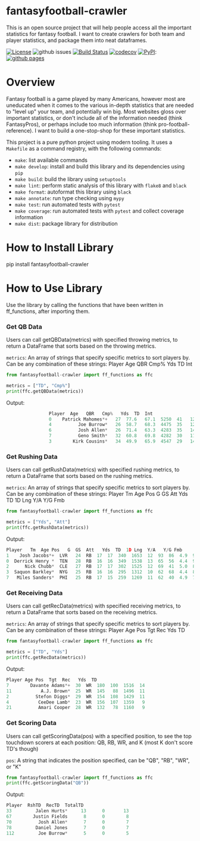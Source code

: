 # fantasyfootball-crawler
This is an open source project that will help people access all the important statistics for fantasy football.
I want to create crawlers for both team and player statistics, and package them into neat dataframes.

[![License](https://img.shields.io/badge/License-Apache_2.0-blue.svg)](https://opensource.org/licenses/Apache-2.0)
![github issues](https://img.shields.io/github/issues/cocobird1/fantasyfootball-crawler)
[![Build Status](https://github.com/cocobird1/fantasyfootball-crawler/workflows/Build%20Status/badge.svg?branch=main)](https://github.com/cocobird1/fantasyfootball-crawler/actions?query=workflow%3A%22Build+Status%22)
[![codecov](https://codecov.io/gh/cocobird1/fantasyfootball-crawler/branch/main/graph/badge.svg)](https://codecov.io/gh/cocobird1/fantasyfootball-crawler)
[![PyPI](https://img.shields.io/pypi/v/fantasyfootball-crawler)](https://pypi.org/project/fantasyfootball-crawler/):
[![github pages](https://img.shields.io/badge/GitHub%20Page-Link-brightgreen)](https://cocobird1.github.io/fantasyfootball-crawler/)
# Overview
Fantasy football is a game played by many Americans, however most are uneducated when it comes to the various in-depth statistics that are needed to "level up" your team, and potentially win big. Most websites gloss over important statistics, or don't include all of the information needed (think FantasyPros), or perhaps include too much information (think pro-football-reference). I want to build a one-stop-shop for these important statistics.

This project is a pure python project using modern tooling. It uses a `Makefile` as a command registry, with the following commands:
- `make`: list available commands
- `make develop`: install and build this library and its dependencies using `pip`
- `make build`: build the library using `setuptools`
- `make lint`: perform static analysis of this library with `flake8` and `black`
- `make format`: autoformat this library using `black`
- `make annotate`: run type checking using `mypy`
- `make test`: run automated tests with `pytest`
- `make coverage`: run automated tests with `pytest` and collect coverage information
- `make dist`: package library for distribution

# How to Install Library
pip install fantasyfootball-crawler

# How to Use Library
Use the library by calling the functions that have been written in ff_functions, after importing them.

### Get QB Data

Users can call getQBData(metrics) with specified throwing metrics, to return a DataFrame that sorts based on the throwing metrics.

`metrics`: An array of strings that specify specific metrics to sort players by. Can be any combination of these strings: Player  Age   QBR   Cmp%   Yds  TD  Int

```python
from fantasyfootball-crawler import ff_functions as ffc

metrics = ["TD", "Cmp%"]
print(ffc.getQBData(metrics))
```
Output:
```python
                Player  Age   QBR   Cmp%   Yds  TD  Int
                0    Patrick Mahomes*+   27  77.6   67.1  5250  41   12
                4          Joe Burrow*   26  58.7   68.3  4475  35   12
                6          Josh Allen*   26  71.4   63.3  4283  35   14
                7          Geno Smith*   32  60.8   69.8  4282  30   11
                3        Kirk Cousins*   34  49.9   65.9  4547  29   14
```
### Get Rushing Data

Users can call getRushData(metrics) with specified rushing metrics, to return a DataFrame that sorts based on the rushing metrics.

`metrics`: An array of strings that specify specific metrics to sort players by. Can be any combination of these strings: Player   Tm  Age Pos   G  GS  Att   Yds  TD  1D Lng  Y/A   Y/G Fmb

```python
from fantasyfootball-crawler import ff_functions as ffc

metrics = ["Yds", "Att"]
print(ffc.getRushData(metrics))
```
Output: 
```python
Player   Tm  Age Pos   G  GS  Att   Yds  TD  1D Lng  Y/A   Y/G Fmb
1    Josh Jacobs*+  LVR   24  RB  17  17  340  1653  12  93  86  4.9  97.2   3
0  Derrick Henry *  TEN   28  RB  16  16  349  1538  13  65  56  4.4  96.1   6
2      Nick Chubb*  CLE   27  RB  17  17  302  1525  12  69  41  5.0  89.7   1
3  Saquon Barkley*  NYG   25  RB  16  16  295  1312  10  62  68  4.4  82.0   1
7   Miles Sanders*  PHI   25  RB  17  15  259  1269  11  62  40  4.9  74.6   2
 ```
            
### Get Receiving Data

Users can call getRecData(metrics) with specified receiving metrics, to return a DataFrame that sorts based on the receiving metrics.

`metrics`: An array of strings that specify specific metrics to sort players by. Can be any combination of these strings:  Player Age Pos  Tgt  Rec   Yds  TD

```python
from fantasyfootball-crawler import ff_functions as ffc

metrics = ["TD", "Yds"]
print(ffc.getRecData(metrics))
```
Output:
```python
Player Age Pos  Tgt  Rec   Yds  TD
7        Davante Adams*+  30  WR  180  100  1516  14
11           A.J. Brown*  25  WR  145   88  1496  11
2          Stefon Diggs*  29  WR  154  108  1429  11
4           CeeDee Lamb*  23  WR  156  107  1359   9
21          Amari Cooper  28  WR  132   78  1160   9
```

### Get Scoring Data

Users can call getScoringData(pos) with a specified position, to see the top touchdown scorers at each position: QB, RB, WR, and K (most K don't score TD's though)

`pos`: A string that indicates the position specified, can be "QB", "RB", "WR", or "K"
```python
from fantasyfootball-crawler import ff_functions as ffc
print(ffc.getScoringData("QB"))
```
Output:
```python
Player  RshTD  RecTD  TotalTD
33         Jalen Hurts*     13      0       13
67        Justin Fields      8      0        8
70          Josh Allen*      7      0        7
78         Daniel Jones      7      0        7
112         Joe Burrow*      5      0        5
```
